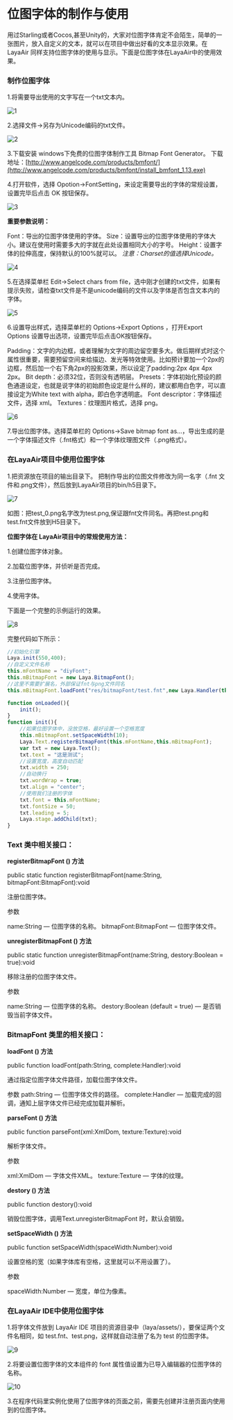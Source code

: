 # 位图字体的制作与使用

用过Starling或者Cocos,甚至Unity的，大家对位图字体肯定不会陌生，简单的一张图片，放入自定义的文本，就可以在项目中做出好看的文本显示效果。在LayaAir 同样支持位图字体的使用与显示。下面是位图字体在LayaAir中的使用效果。

### 制作位图字体

1.将需要导出使用的文字写在一个txt文本内。

![1](img/1.png)</br>

2.选择文件->另存为Unicode编码的txt文件。

![2](img/2.png)</br>

3.下载安装 windows下免费的位图字体制作工具 Bitmap Font Generator。
 下载地址：[http://www.angelcode.com/products/bmfont/](http://www.angelcode.com/products/bmfont/install_bmfont_1.13.exe)

 4.打开软件，选择 Opotion->FontSetting，来设定需要导出的字体的常规设置，设置完毕后点击 OK 按钮保存。

![3](img/3.png)</br>

**重要参数说明：**

 Font：导出的位图字体使用的字体。
 Size：设置导出的位图字体使用的字体大小。建议在使用时需要多大的字就在此处设置相同大小的字号。
 Height：设置字体的拉伸高度，保持默认的100%就可以。
 *注意：Charset的值选择Unicode。*

![4](img/4.png)</br>

5.在选择菜单栏 Edit->Select chars from file，选中刚才创建的txt文件，如果有提示失败，请检查txt文件是不是unicode编码的文件以及字体是否包含文本内的字体。

![5](img/5.png)</br>

 6.设置导出样式，选择菜单栏的 Options->Export Options ，打开Export Options 设置导出选项，设置完毕后点击OK按钮保存。

 Padding：文字的内边框，或者理解为文字的周边留空要多大。做后期样式时这个属性很重要，需要预留空间来给描边、发光等特效使用。比如预计要加一个2px的边框，然后加一个右下角2px的投影效果，所以设定了padding:2px 4px 4px 2px。
 Bit depth：必须32位，否则没有透明层。
 Presets：字体初始化预设的颜色通道设定，也就是说字体的初始颜色设定是什么样的，建议都用白色字，可以直接设定为White text with alpha，即白色字透明底。
 Font descriptor：字体描述文件，选择 xml。
 Textures：纹理图片格式，选择 png。

![6](img/6.png)</br>

7.导出位图字体。选择菜单栏的 Options->Save bitmap font as…，导出生成的是一个字体描述文件（.fnt格式）和一个字体纹理图文件（.png格式）。



### 在LayaAir项目中使用位图字体

1.把资源放在项目的输出目录下。
 把制作导出的位图文件修改为同一名字（.fnt 文件和.png文件），然后放到LayaAir项目的bin/h5目录下。

![7](img/7.png)</br>

如图：把test_0.png名字改为test.png,保证跟fnt文件同名。再把test.png和test.fnt文件放到H5目录下。

**位图字体在 LayaAir项目中的常规使用方法：**

1.创建位图字体对象。

2.加载位图字体，并侦听是否完成。

3.注册位图字体。

4.使用字体。

下面是一个完整的示例运行的效果。

![8](img/8.png)</br>

完整代码如下所示：

```typescript
//初始化引擎
Laya.init(550,400);
//自定义文件名称
this.mFontName = "diyFont";
this.mBitmapFont = new Laya.BitmapFont();
//这里不需要扩展名，外部保证fnt与png文件同名
this.mBitmapFont.loadFont("res/bitmapFont/test.fnt",new Laya.Handler(this,onLoaded));

function onLoaded(){
    init();
}
function init(){
    //如果位图字体中，没放空格，最好设置一个空格宽度
    this.mBitmapFont.setSpaceWidth(10);
    Laya.Text.registerBitmapFont(this.mFontName,this.mBitmapFont);
    var txt = new Laya.Text();
    txt.text = "这是测试";
    //设置宽度，高度自动匹配
    txt.width = 250;
    //自动换行
    txt.wordWrap = true;
    txt.align = "center";
    //使用我们注册的字体
    txt.font = this.mFontName;
    txt.fontSize = 50;
    txt.leading = 5;
    Laya.stage.addChild(txt);
}
```

### **Text 类中相关接口：**

**registerBitmapFont () 方法**

public static function registerBitmapFont(name:String, bitmapFont:BitmapFont):void

注册位图字体。

参数

 name:String — 位图字体的名称。
 bitmapFont:BitmapFont — 位图字体文件。

**unregisterBitmapFont () 方法**

public static function unregisterBitmapFont(name:String, destory:Boolean = true):void

移除注册的位图字体文件。

参数

 name:String — 位图字体的名称。
 destory:Boolean (default = true) — 是否销毁当前字体文件。

### BitmapFont 类里的相关接口：

**loadFont () 方法**

public function loadFont(path:String, complete:Handler):void

通过指定位图字体文件路径，加载位图字体文件。

参数
 path:String — 位图字体文件的路径。
 complete:Handler — 加载完成的回调，通知上层字体文件已经完成加载并解析。

**parseFont () 方法**

public function parseFont(xml:XmlDom, texture:Texture):void

解析字体文件。

参数

 xml:XmlDom — 字体文件XML。
 texture:Texture — 字体的纹理。

**destory () 方法**

public function destory():void

销毁位图字体，调用Text.unregisterBitmapFont 时，默认会销毁。

**setSpaceWidth () 方法**

public function setSpaceWidth(spaceWidth:Number):void

设置空格的宽（如果字体库有空格，这里就可以不用设置了）。

参数

 spaceWidth:Number — 宽度，单位为像素。



### 在LayaAir IDE中使用位图字体

1.将字体文件放到 LayaAir IDE 项目的资源目录中（laya/assets/），要保证两个文件名相同，如 test.fnt、test.png，这样就自动注册了名为 test 的位图字体。

![9](img/9.png)</br>

2.将要设置位图字体的文本组件的 font 属性值设置为已导入编辑器的位图字体的名称。

![10](img/10.png)</br>

3.在程序代码里实例化使用了位图字体的页面之前，需要先创建并注册页面内使用到的位图字体。